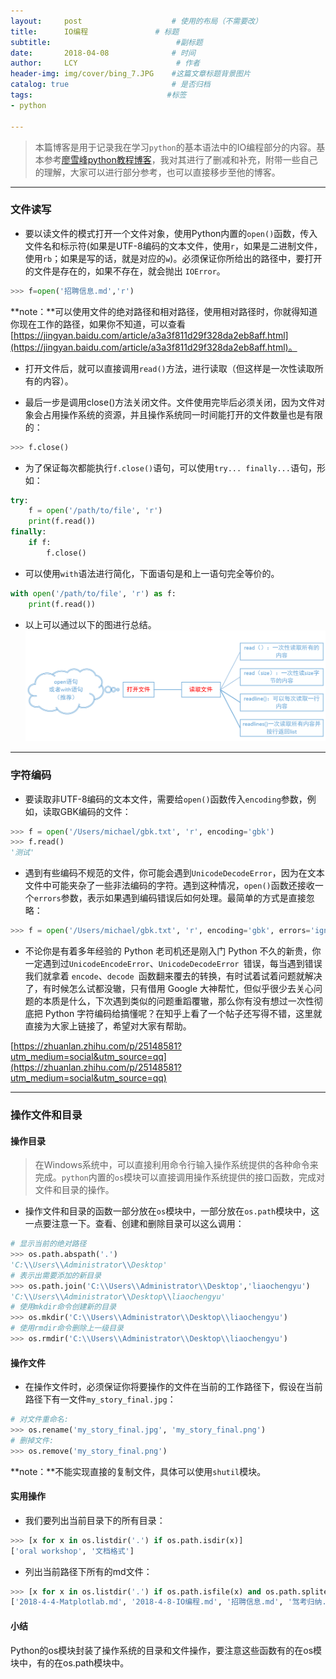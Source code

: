 ```yaml
---
layout:     post                    # 使用的布局（不需要改）
title:      IO编程               # 标题 
subtitle:                            #副标题
date:       2018-04-08              # 时间
author:     LCY                      # 作者
header-img: img/cover/bing_7.JPG    #这篇文章标题背景图片
catalog: true                       # 是否归档
tags:                              #标签
- python

---
```

>本篇博客是用于记录我在学习`python`的基本语法中的IO编程部分的内容。基本参考[廖雪峰python教程博客](https://www.liaoxuefeng.com/wiki/0014316089557264a6b348958f449949df42a6d3a2e542c000/001431917715991ef1ebc19d15a4afdace1169a464eecc2000)，我对其进行了删减和补充，附带一些自己的理解，大家可以进行部分参考，也可以直接移步至他的博客。

---
### 文件读写
* 要以读文件的模式打开一个文件对象，使用Python内置的`open()`函数，传入文件名和标示符(如果是UTF-8编码的文本文件，使用`r`，如果是二进制文件，使用`rb`；如果是写的话，就是对应的`w`)。必须保证你所给出的路径中，要打开的文件是存在的，如果不存在，就会抛出   `IOError`。

```python
>>> f=open('招聘信息.md','r')
```
**note：**可以使用文件的绝对路径和相对路径，使用相对路径时，你就得知道你现在工作的路径，如果你不知道，可以查看[https://jingyan.baidu.com/article/a3a3f811d29f328da2eb8aff.html](https://jingyan.baidu.com/article/a3a3f811d29f328da2eb8aff.html)。

* 打开文件后，就可以直接调用`read()`方法，进行读取（但这样是一次性读取所有的内容）。

* 最后一步是调用close()方法关闭文件。文件使用完毕后必须关闭，因为文件对象会占用操作系统的资源，并且操作系统同一时间能打开的文件数量也是有限的：


```python
>>> f.close()
```

* 为了保证每次都能执行`f.close()`语句，可以使用`try... finally...`语句，形如：
```python
try:
    f = open('/path/to/file', 'r')
    print(f.read())
finally:
    if f:
        f.close()
```

* 可以使用`with`语法进行简化，下面语句是和上一语句完全等价的。
```python
with open('/path/to/file', 'r') as f:
    print(f.read())
```

* 以上可以通过以下的图进行总结。
![](https://raw.githubusercontent.com/liaochengyu/liaochengyu.github.io/master/img/file.png)

---
### 字符编码
* 要读取非UTF-8编码的文本文件，需要给`open()`函数传入`encoding`参数，例如，读取GBK编码的文件：

```python
>>> f = open('/Users/michael/gbk.txt', 'r', encoding='gbk')
>>> f.read()
'测试'
```


* 遇到有些编码不规范的文件，你可能会遇到`UnicodeDecodeError`，因为在文本文件中可能夹杂了一些非法编码的字符。遇到这种情况，`open()`函数还接收一个`errors`参数，表示如果遇到编码错误后如何处理。最简单的方式是直接忽略：

```python
>>> f = open('/Users/michael/gbk.txt', 'r', encoding='gbk', errors='ignore')
```

* 不论你是有着多年经验的 Python 老司机还是刚入门 Python 不久的新贵，你一定遇到过`UnicodeEncodeError`、`UnicodeDecodeError `错误，每当遇到错误我们就拿着 `encode`、`decode `函数翻来覆去的转换，有时试着试着问题就解决了，有时候怎么试都没辙，只有借用 Google 大神帮忙，但似乎很少去关心问题的本质是什么，下次遇到类似的问题重蹈覆辙，那么你有没有想过一次性彻底把 Python 字符编码给搞懂呢？在知乎上看了一个帖子还写得不错，这里就直接为大家上链接了，希望对大家有帮助。

[https://zhuanlan.zhihu.com/p/25148581?utm_medium=social&utm_source=qq](https://zhuanlan.zhihu.com/p/25148581?utm_medium=social&utm_source=qq)


----------------
### 操作文件和目录

#### 操作目录

> 在Windows系统中，可以直接利用命令行输入操作系统提供的各种命令来完成。`python`内置的`os`模块可以直接调用操作系统提供的接口函数，完成对文件和目录的操作。

* 操作文件和目录的函数一部分放在`os`模块中，一部分放在`os.path`模块中，这一点要注意一下。查看、创建和删除目录可以这么调用：
```python
# 显示当前的绝对路径
>>> os.path.abspath('.')
'C:\\Users\\Administrator\\Desktop'
# 表示出需要添加的新目录
>>> os.path.join('C:\\Users\\Administrator\\Desktop','liaochengyu')
'C:\\Users\\Administrator\\Desktop\\liaochengyu'
# 使用mkdir命令创建新的目录
>>> os.mkdir('C:\\Users\\Administrator\\Desktop\\liaochengyu')
# 使用rmdir命令删除上一级目录
>>> os.rmdir('C:\\Users\\Administrator\\Desktop\\liaochengyu')
```

#### 操作文件
* 在操作文件时，必须保证你将要操作的文件在当前的工作路径下，假设在当前路径下有一文件`my_story_final.jpg`：
```python
# 对文件重命名:
>>> os.rename('my_story_final.jpg', 'my_story_final.png')
# 删掉文件:
>>> os.remove('my_story_final.png')
```
**note：**不能实现直接的复制文件，具体可以使用`shutil`模块。

#### 实用操作
* 我们要列出当前目录下的所有目录：
```python
>>> [x for x in os.listdir('.') if os.path.isdir(x)]
['oral workshop', '文档格式']
```

* 列出当前路径下所有的md文件：
```python
>>> [x for x in os.listdir('.') if os.path.isfile(x) and os.path.splitext(x)[1]=='.md']
['2018-4-4-Matplotlab.md', '2018-4-8-IO编程.md', '招聘信息.md', '驾考归纳.md']
```

#### 小结
Python的os模块封装了操作系统的目录和文件操作，要注意这些函数有的在os模块中，有的在os.path模块中。
